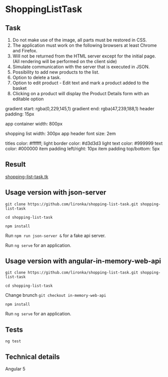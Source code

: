 # ShoppingListTask

## Task
1. Do not make use of the image, all parts must be restored in CSS.
2. The application must work on the following browsers at least Chrome and Firefox.
3. Will not be returned from the HTML server except for the initial page. (All rendering will be performed on the client side)
4. Simulate communication with the server that is executed in JSON.
5. Possibility to add new products to the list.
6. Option to delete a task.
7. Option to edit product - Edit text and mark a product added to the basket
8. Clicking on a product will display the Product Details form with an editable option

gradient start: rgba(0,229,145,1) 
gradient end: rgba(47,239,188,1) 
header padding: 15px 

app container width: 800px 

shopping list width: 300px 
app header font size: 2em 

titles color: #ffffff; 
light border color: #d3d3d3 
light text color: #999999 
text color: #000000 
item padding left/right: 10px 
item padding top/bottom: 5px 

## Result
[shopping-list-task.tk](http://shopping-list-task.tk/)

## Usage version with json-server
`git clone https://github.com/lironka/shopping-list-task.git shopping-list-task`

`cd shopping-list-task`

`npm install`

Run `npm run json-server &` for a fake api server.

Run `ng serve` for an application.

## Usage version with angular-in-memory-web-api
`git clone https://github.com/lironka/shopping-list-task.git shopping-list-task`

`cd shopping-list-task`

Change brunch `git checkout in-memory-web-api`

`npm install`

Run `ng serve` for an application.

## Tests
`ng test`

## Technical details
Angular 5
